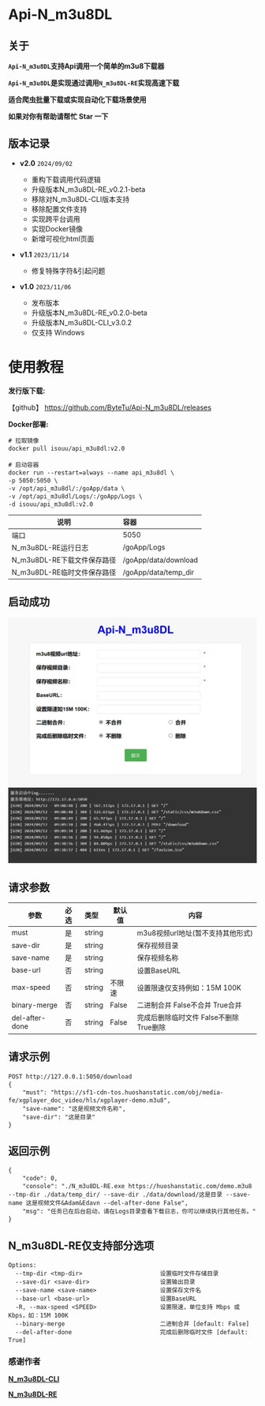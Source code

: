 # Api-N_m3u8DL

## 关于

**`Api-N_m3u8DL`支持Api调用一个简单的m3u8下载器**

**`Api-N_m3u8DL`是实现通过调用`N_m3u8DL-RE`实现高速下载**

**适合爬虫批量下载或实现自动化下载场景使用**

**如果对你有帮助请帮忙 Star 一下**

## 版本记录

- **v2.0** `2024/09/02`
    - 重构下载调用代码逻辑
    - 升级版本N_m3u8DL-RE_v0.2.1-beta
    - 移除对N_m3u8DL-CLI版本支持
    - 移除配置文件支持
    - 实现跨平台调用
    - 实现Docker镜像
    - 新增可视化html页面

- **v1.1** `2023/11/14`
    - 修复特殊字符&引起问题

- **v1.0** `2023/11/06`
    - 发布版本
    - 升级版本N_m3u8DL-RE_v0.2.0-beta
    - 升级版本N_m3u8DL-CLI_v3.0.2
    - 仅支持 Windows

# 使用教程

**发行版下载:**

【github】 https://github.com/ByteTu/Api-N_m3u8DL/releases

**Docker部署:**

``` shell
# 拉取镜像
docker pull isouu/api_m3u8dl:v2.0

# 启动容器
docker run --restart=always --name api_m3u8dl \
-p 5050:5050 \
-v /opt/api_m3u8dl/:/goApp/data \
-v /opt/api_m3u8dl/Logs/:/goApp/Logs \
-d isouu/api_m3u8dl:v2.0
``` 

| 说明                        | 容器                 |
| --------------------------- | :------------------- |
| 端口                        | 5050                 |
| N_m3u8DL-RE运行日志         | /goApp/Logs          |
| N_m3u8DL-RE下载文件保存路径 | /goApp/data/download |
| N_m3u8DL-RE临时文件保存路径 | /goApp/data/temp_dir |

## 启动成功

![图片](/Img/001.png "首页")
![图片](/Img/002.png "运行状态")

## 请求参数

| 参数           | 必选 | 类型   | 默认值 | 内容                                    |
| -------------- | :--- | :----- | ------ | --------------------------------------- |
| must           | 是   | string |        | m3u8视频url地址(暂不支持其他形式)       |
| save-dir       | 是   | string |        | 保存视频目录                            |
| save-name      | 是   | string |        | 保存视频名称                            |
| base-url       | 否   | string |        | 设置BaseURL                             |
| max-speed      | 否   | string | 不限速 | 设置限速仅支持例如：15M 100K            |
| binary-merge   | 否   | string | False  | 二进制合并 False不合并 True合并         |
| del-after-done | 否   | string | False  | 完成后删除临时文件 False不删除 True删除 |

## 请求示例

``` 
POST http://127.0.0.1:5050/download
{
    "must": "https://sf1-cdn-tos.huoshanstatic.com/obj/media-fe/xgplayer_doc_video/hls/xgplayer-demo.m3u8",
    "save-name": "这是视频文件名称",
    "save-dir": "这是目录"
}
```

## 返回示例

``` 
{
    "code": 0,
    "console": "./N_m3u8DL-RE.exe https://huoshanstatic.com/demo.m3u8 --tmp-dir ./data/temp_dir/ --save-dir ./data/download/这是目录 --save-name 这是视频文件&Adam&Edavn --del-after-done False",
    "msg": "任务已在后台启动，请在Logs目录查看下载日志，你可以继续执行其他任务。"
}
```

## N_m3u8DL-RE仅支持部分选项

```
Options:
  --tmp-dir <tmp-dir>                      设置临时文件存储目录
  --save-dir <save-dir>                    设置输出目录
  --save-name <save-name>                  设置保存文件名
  --base-url <base-url>                    设置BaseURL
  -R, --max-speed <SPEED>                  设置限速，单位支持 Mbps 或 Kbps，如：15M 100K
  --binary-merge                           二进制合并 [default: False]
  --del-after-done                         完成后删除临时文件 [default: True]
```

### 感谢作者

**[N_m3u8DL-CLI](https://github.com/nilaoda/N_m3u8DL-CLI)**

**[N_m3u8DL-RE](https://github.com/nilaoda/N_m3u8DL-RE)**
